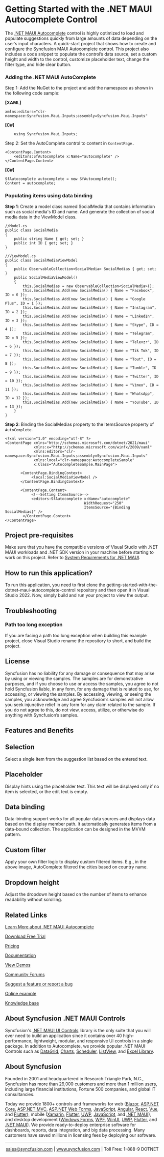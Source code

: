 # Getting Started with the .NET MAUI Autocomplete Control

The [.NET MAUI Autocomplete](https://www.syncfusion.com/maui-controls/maui-autocomplete?utm_source=github&utm_medium=listing&utm_campaign=maui-autocomplete-github-samples) control is highly optimized to load and populate suggestions quickly from large amounts of data depending on the user’s input characters. A quick-start project that shows how to create and configure the Syncfusion MAUI Autocomplete control. This project also includes a code snippet to populate the control’s data source, set a custom height and width to the control, customize placeholder text, change the filter type, and hide clear button.

### Adding the .NET MAUI AutoComplete
Step 1: Add the NuGet to the project and add the namespace as shown in the following code sample:

**[XAML]**
```
xmlns:editors="clr-namespace:Syncfusion.Maui.Inputs;assembly=Syncfusion.Maui.Inputs"
```
**[C#]**
```
    using Syncfusion.Maui.Inputs;
```

Step 2: Set the AutoComplete control to content in `ContentPage.`
```
<ContentPage.Content>    
    <editors:SfAutocomplete x:Name="autocomplete" />
</ContentPage.Content>
```
**[C#]**
``` 
SfAutocomplete autocomplete = new SfAutocomplete(); 
Content = autocomplete;
```

### Populating items using data binding

**Step 1**: Create a model class named SocialMedia that contains information such as social media's ID and name. And generate the collection of social media data in the ViewModel class.

```
//Model.cs
public class SocialMedia
{
    public string Name { get; set; }
    public int ID { get; set; }
}

//ViewModel.cs
public class SocialMediaViewModel
{
    public ObservableCollection<SocialMedia> SocialMedias { get; set; }
    public SocialMediaViewModel()
    {
        this.SocialMedias = new ObservableCollection<SocialMedia>();
        this.SocialMedias.Add(new SocialMedia() { Name = "Facebook", ID = 0 });
        this.SocialMedias.Add(new SocialMedia() { Name = "Google Plus", ID = 1 });
        this.SocialMedias.Add(new SocialMedia() { Name = "Instagram", ID = 2 });
        this.SocialMedias.Add(new SocialMedia() { Name = "LinkedIn", ID = 3 });
        this.SocialMedias.Add(new SocialMedia() { Name = "Skype", ID = 4 });
        this.SocialMedias.Add(new SocialMedia() { Name = "Telegram", ID = 5 });
        this.SocialMedias.Add(new SocialMedia() { Name = "Televzr", ID = 6 });
        this.SocialMedias.Add(new SocialMedia() { Name = "Tik Tok", ID = 7 });
        this.SocialMedias.Add(new SocialMedia() { Name = "Tout", ID = 8 });
        this.SocialMedias.Add(new SocialMedia() { Name = "Tumblr", ID = 9 });
        this.SocialMedias.Add(new SocialMedia() { Name = "Twitter", ID = 10 });
        this.SocialMedias.Add(new SocialMedia() { Name = "Vimeo", ID = 11 });
        this.SocialMedias.Add(new SocialMedia() { Name = "WhatsApp", ID = 12 });
        this.SocialMedias.Add(new SocialMedia() { Name = "YouTube", ID = 13 });
    }
}
```

**Step 2**: Binding the SocialMedias property to the ItemsSource property of `AutoComplete`.

```
<?xml version="1.0" encoding="utf-8" ?>
<ContentPage xmlns="http://schemas.microsoft.com/dotnet/2021/maui"
             xmlns:x="http://schemas.microsoft.com/winfx/2009/xaml"
             xmlns:editors="clr-namespace:Syncfusion.Maui.Inputs;assembly=Syncfusion.Maui.Inputs"
             xmlns:local="clr-namespace:AutocompleteSample"             
             x:Class="AutocompleteSample.MainPage">

       <ContentPage.BindingContext>
            <local:SocialMediaViewModel />
       </ContentPage.BindingContext>

       <ContentPage.Content>
            <!--Setting ItemsSource-->
            <editors:SfAutocomplete x:Name="autocomplete" 
                                    WidthRequest="250"
                                    ItemsSource="{Binding SocialMedias}" />
        </ContentPage.Content>
</ContentPage>
```

## Project pre-requisites

Make sure that you have the compatible versions of Visual Studio with .NET MAUI workloads and .NET SDK version in your machine before starting to work on this project. Refer to [System Requirements for .NET MAUI](https://help.syncfusion.com/maui/system-requirements).

## How to run this application?

To run this application, you need to first clone the getting-started-with-the-dotnet-maui-autocomplete-control repository and then open it in Visual Studio 2022. Now, simply build and run your project to view the output.

## <a name="troubleshooting"></a>Troubleshooting ##
### Path too long exception
If you are facing a path too long exception when building this example project, close Visual Studio rename the repository to short, and build the project.

## License

Syncfusion has no liability for any damage or consequence that may arise by using or viewing the samples. The samples are for demonstrative purposes, and if you choose to use or access the samples, you agree to not hold Syncfusion liable, in any form, for any damage that is related to use, for accessing, or viewing the samples. By accessing, viewing, or seeing the samples, you acknowledge and agree Syncfusion’s samples will not allow you seek injunctive relief in any form for any claim related to the sample. If you do not agree to this, do not view, access, utilize, or otherwise do anything with Syncfusion’s samples.

## Features and Benefits

## Selection

Select a single item from the suggestion list based on the entered text.

## Placeholder

Display hints using the placeholder text. This text will be displayed only if no item is selected, or the edit text is empty.

## Data binding

Data-binding support works for all popular data sources and displays data based on the display member path. It automatically generates items from a data-bound collection. The application can be designed in the MVVM pattern.

## Custom filter

Apply your own filter logic to display custom filtered items. E.g., in the above image, AutoComplete filtered the cities based on country name.

## Dropdown height

Adjust the dropdown height based on the number of items to enhance readability without scrolling.

## Related Links

[Learn More about .NET MAUI Autocomplete](https://www.syncfusion.com/maui-controls/maui-autocomplete?utm_source=github&utm_medium=listing&utm_campaign=maui-autocomplete-github-samples)

[Download Free Trial](https://www.syncfusion.com/downloads/maui?utm_source=github&utm_medium=listing&utm_campaign=maui-autocomplete-github-samples)

[Pricing](https://www.syncfusion.com/sales/teamlicense?utm_source=github&utm_medium=listing&utm_campaign=maui-autocomplete-github-samples)

[Documentation](https://help.syncfusion.com/maui/autocomplete/getting-started?utm_source=github&utm_medium=listing&utm_campaign=maui-autocomplete-github-samples)

[View Demos](https://github.com/SyncfusionExamples/getting-started-with-the-dotnet-maui-autocomplete-control?utm_source=github&utm_medium=listing&utm_campaign=maui-autocomplete-github-samples)

[Community Forums](https://www.syncfusion.com/forums/maui?utm_source=github&utm_medium=listing&utm_campaign=maui-autocomplete-github-samples)

[Suggest a feature or report a bug](https://www.syncfusion.com/feedback/maui?utm_source=github&utm_medium=listing&utm_campaign=maui-autocomplete-github-samples)

[Online example](https://github.com/SyncfusionExamples/maui-autocomplete-samples?utm_source=github&utm_medium=listing&utm_campaign=maui-autocomplete-github-samples)

[Knowledge base](https://support.syncfusion.com/kb?utm_source=github&utm_medium=listing&utm_campaign=maui-autocomplete-github-samples)

## About Syncfusion .NET MAUI Controls
Syncfusion's [.NET MAUI UI Controls](https://www.syncfusion.com/maui-controls?utm_source=github&utm_medium=listing&utm_campaign=maui-autocomplete-github-samples) library is the only suite that you will ever need to build an application since it contains over 40 high-performance, lightweight, modular, and responsive UI controls in a single package. In addition to Autocomplete, we provide popular .NET MAUI Controls such as [DataGrid](https://www.syncfusion.com/maui-controls/maui-datagrid?utm_source=github&utm_medium=listing&utm_campaign=maui-autocomplete-github-samples), [Charts](https://www.syncfusion.com/maui-controls/maui-cartesian-charts?utm_source=github&utm_medium=listing&utm_campaign=maui-autocomplete-github-samples), [Scheduler](https://www.syncfusion.com/maui-controls/maui-scheduler?utm_source=github&utm_medium=listing&utm_campaign=maui-autocomplete-github-samples), [ListView](https://www.syncfusion.com/maui-controls/maui-listview?utm_source=github&utm_medium=listing&utm_campaign=maui-autocomplete-github-samples), and [Excel Library](https://www.syncfusion.com/document-processing/excel-framework/maui?utm_source=github&utm_medium=listing&utm_campaign=maui-autocomplete-github-samples).

## About Syncfusion
Founded in 2001 and headquartered in Research Triangle Park, N.C., Syncfusion has more than 29,000 customers and more than 1 million users, including large financial institutions, Fortune 500 companies, and global IT consultancies.
 
Today we provide 1800+ controls and frameworks for web ([Blazor](https://www.syncfusion.com/blazor-components?utm_medium=listing&utm_source=github&utm_campaign=maui-autocomplete-github-samples), [ASP.NET Core](https://www.syncfusion.com/aspnet-core-ui-controls?utm_medium=listing&utm_source=github&utm_campaign=maui-autocomplete-github-samples), [ASP.NET MVC](https://www.syncfusion.com/aspnet-mvc-ui-controls?utm_medium=listing&utm_source=github&utm_campaign=maui-autocomplete-github-samples), [ASP.NET Web Forms](https://www.syncfusion.com/jquery/aspnet-webforms-ui-controls?utm_medium=listing&utm_source=github&utm_campaign=maui-autocomplete-github-samples), [JavaScript](https://www.syncfusion.com/javascript-ui-controls?utm_medium=listing&utm_source=github&utm_campaign=maui-autocomplete-github-samples), [Angular](https://www.syncfusion.com/angular-components?utm_medium=listing&utm_source=github&utm_campaign=maui-autocomplete-github-samples), [React](https://www.syncfusion.com/react-components?utm_medium=listing&utm_source=github&utm_campaign=maui-autocomplete-github-samples), [Vue](https://www.syncfusion.com/vue-components?utm_medium=listing&utm_source=github&utm_campaign=maui-autocomplete-github-samples), and [Flutter](https://www.syncfusion.com/flutter-widgets?utm_medium=listing&utm_source=github&utm_campaign=maui-autocomplete-github-samples)), mobile ([Xamarin](https://www.syncfusion.com/xamarin-ui-controls?utm_medium=listing&utm_source=github&utm_campaign=maui-autocomplete-github-samples), [Flutter](https://www.syncfusion.com/flutter-widgets?utm_medium=listing&utm_source=github&utm_campaign=maui-autocomplete-github-samples), [UWP](https://www.syncfusion.com/uwp-ui-controls?utm_medium=listing&utm_source=github&utm_campaign=maui-autocomplete-github-samples), [JavaScript](https://www.syncfusion.com/javascript-ui-controls?utm_medium=listing&utm_source=github&utm_campaign=maui-autocomplete-github-samples), and [.NET MAUI](https://www.syncfusion.com/maui-controls?utm_source=github&utm_medium=listing&utm_campaign=maui-autocomplete-github-samples)), and desktop development ([Windows Forms](https://www.syncfusion.com/winforms-ui-controls?utm_medium=listing&utm_source=github&utm_campaign=maui-autocomplete-github-samples), [WPF](https://www.syncfusion.com/wpf-controls?utm_medium=listing&utm_source=github&utm_campaign=maui-autocomplete-github-samples), [WinUI](https://www.syncfusion.com/winui-controls?utm_medium=listing&utm_source=github&utm_campaign=maui-autocomplete-github-samples), [UWP](https://www.syncfusion.com/uwp-ui-controls?utm_medium=listing&utm_source=github&utm_campaign=maui-autocomplete-github-samples), [Flutter](https://www.syncfusion.com/flutter-widgets?utm_medium=listing&utm_source=github&utm_campaign=maui-autocomplete-github-samples), and [.NET MAUI](https://www.syncfusion.com/maui-controls?utm_source=github&utm_medium=listing&utm_campaign=maui-autocomplete-github-samples)). We provide ready-to-deploy enterprise software for dashboards, reports, data integration, and big data processing. Many customers have saved millions in licensing fees by deploying our software.

<hr style="height:0.3px;border:none;color:lightgrey;background-color:lightgrey;" />

<p align="center">
<a href="mailto:sales@syncfusion.com?Subject=Syncfusion .NET MAUI Autocomplete - GitHub" target="_top">sales@syncfusion.com</a> | <a href="https://www.syncfusion.com?utm_source=github&utm_medium=listing&utm_campaign=maui-autocomplete-github-samples">www.syncfusion.com</a> | Toll Free: 1-888-9 DOTNET <br>
</p>